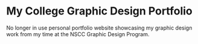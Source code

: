 # My College Graphic Design Portfolio
No longer in use personal portfolio website showcasing my graphic design work from my time at the NSCC Graphic Design Program.
